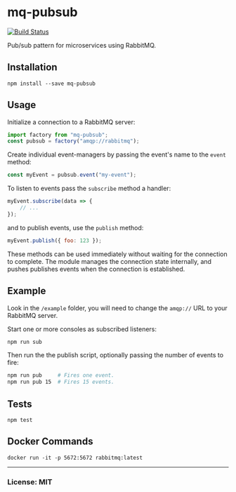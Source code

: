 # mq-pubsub

[![Build Status](https://travis-ci.org/philcockfield/mq-connection.svg?branch=master)](https://travis-ci.org/philcockfield/mq-connection)

Pub/sub pattern for microservices using RabbitMQ.


## Installation

    npm install --save mq-pubsub


## Usage
Initialize a connection to a RabbitMQ server:

```js
import factory from "mq-pubsub";
const pubsub = factory("amqp://rabbitmq");
```

Create individual event-managers by passing the event's name to the `event` method:

```js
const myEvent = pubsub.event("my-event");
```

To listen to events pass the `subscribe` method a handler:

```js
myEvent.subscribe(data => {
    // ...
});

```

and to publish events, use the `publish` method:

```js
myEvent.publish({ foo: 123 });
```

These methods can be used immediately without waiting for the connection to complete.  The module manages the connection state internally, and pushes publishes events when the connection is established.


## Example
Look in the `/example` folder, you will need to change the `amqp://` URL to your RabbitMQ server.

Start one or more consoles as subscribed listeners:

```bash
npm run sub
```

Then run the the publish script, optionally passing the number of events to fire:

```bash
npm run pub     # Fires one event.
npm run pub 15  # Fires 15 events.
```


## Tests

    npm test


## Docker Commands

    docker run -it -p 5672:5672 rabbitmq:latest


---
### License: MIT
